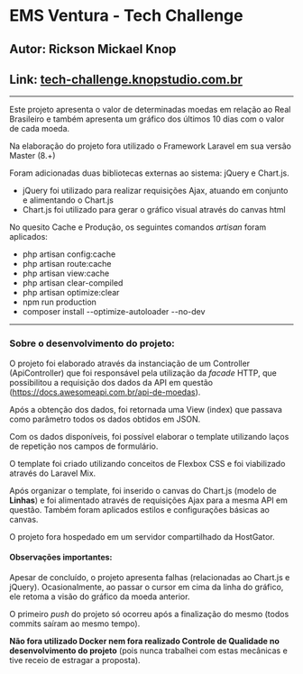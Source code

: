 <h1>EMS Ventura - Tech Challenge</h1>
<h2>Autor: Rickson Mickael Knop</h2>
<h2>Link: <a target="_blank" href="https://tech-challenge.knopstudio.com.br/">tech-challenge.knopstudio.com.br</a></h2>
<hr>
<p>Este projeto apresenta o valor de determinadas moedas em relação ao Real Brasileiro e também apresenta um gráfico dos últimos 10 dias com o valor de cada moeda.</p>
<p>Na elaboração do projeto fora utilizado o Framework Laravel em sua versão Master (8.+)</p>
<p>Foram adicionadas duas bibliotecas externas ao sistema: jQuery e Chart.js.</p>
<ul>
    <li>jQuery foi utilizado para realizar requisições Ajax, atuando em conjunto e alimentando o Chart.js</li>
    <li>Chart.js foi utilizado para gerar o gráfico visual através do canvas html</li>
</ul>
<p>No quesito Cache e Produção, os seguintes comandos <i>artisan</i> foram aplicados:</p>
<ul>
    <li>php artisan config:cache</li>
    <li>php artisan route:cache</li>
    <li>php artisan view:cache</li>
    <li>php artisan clear-compiled</li>
    <li>php artisan optimize:clear</li>
    <li>npm run production</li>
    <li>composer install --optimize-autoloader --no-dev</li>
</ul>
<hr>
<h3>Sobre o desenvolvimento do projeto:</h3>
<p>O projeto foi elaborado através da instanciação de um Controller (ApiController) que foi responsável pela utilização da <i>facade</i> HTTP, que possibilitou a requisição dos dados da API em questão (<a target="_blank" href="https://docs.awesomeapi.com.br/api-de-moedas">https://docs.awesomeapi.com.br/api-de-moedas</a>).</p>
<p>Após a obtenção dos dados, foi retornada uma View (index) que passava como parâmetro todos os dados obtidos em JSON.</p>
<p>Com os dados disponíveis, foi possível elaborar o template utilizando laços de repetição nos campos de formulário.</p>
<p>O template foi criado utilizando conceitos de Flexbox CSS e foi viabilizado através do Laravel Mix.</p>
<p>Após organizar o template, foi inserido o canvas do Chart.js (modelo de <strong>Linhas</strong>) e foi alimentado através de requisições Ajax para a mesma API em questão. Também foram aplicados estilos e configurações básicas ao canvas.</p>
<p>O projeto fora hospedado em um servidor compartilhado da HostGator.</p>
<h4>Observações importantes:</h4>
<p>Apesar de concluído, o projeto apresenta falhas (relacionadas ao Chart.js e jQuery). Ocasionalmente, ao passar o cursor em cima da linha do gráfico, ele retoma a visão do gráfico da moeda anterior.</p>
<p>O primeiro <i>push</i> do projeto só ocorreu após a finalização do mesmo (todos commits saíram ao mesmo tempo).</p>
<p><strong>Não fora utilizado Docker nem fora realizado Controle de Qualidade no desenvolvimento do projeto</strong> (pois nunca trabalhei com estas mecânicas e tive receio de estragar a proposta).</p>
